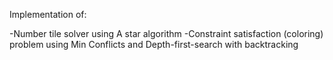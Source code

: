 
Implementation of: <br/>

-Number tile solver using A star algorithm
-Constraint satisfaction (coloring) problem using Min Conflicts and Depth-first-search with backtracking
